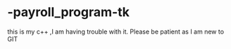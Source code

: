 # -payroll_program-tk
this is my c++ ,I am having trouble with it.  Please be patient as I am new to GIT
